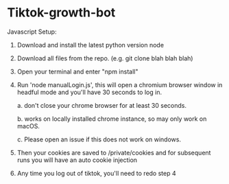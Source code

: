 # Tiktok-growth-bot

Javascript Setup: 
1. Download and install the latest python version node 
2. Download all files from the repo. (e.g. git clone blah blah blah)
3. Open your terminal and enter "npm install"
4. Run 'node manualLogin.js', this will open a chromium browser window in headful mode and you'll have 30 seconds to log in. 

      a. don't close your chrome browser for at least 30 seconds.
      
      b. works on locally installed chrome instance, so may only work on macOS.
      
      c. Please open an issue if this does not work on windows.
      
5. Then your cookies are saved to /private/cookies and for subsequent runs you will have an auto cookie injection
6. Any time you log out of tiktok, you'll need to redo step 4

